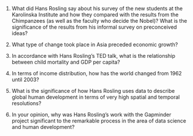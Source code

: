 1. What did Hans Rosling say about his survey of the new students at the Karolinska Institute and how they compared with the results from the Chimpanzees (as well as the faculty who decide the Nobel)? What is the significance of the results from his informal survey on preconceived ideas?

2. What type of change took place in Asia preceded economic growth?

3. In accordance with Hans Rosling’s TED talk, what is the relationship between child mortality and GDP per capita?

4. In terms of income distribution, how has the world changed from 1962 until 2003?

5. What is the significance of how Hans Rosling uses data to describe global human development in terms of very high spatial and temporal resolutions?

6. In your opinion, why was Hans Rosling’s work with the Gapminder project significant to the remarkable process in the area of data science and human development?
